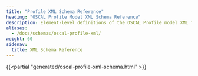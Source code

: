 ```yaml
---
title: "Profile XML Schema Reference"
heading: "OSCAL Profile Model XML Schema Reference"
description: Element-level definitions of the OSCAL Profile model XML format.
aliases:
  - /docs/schemas/oscal-profile-xml/
weight: 60
sidenav:
  title: XML Schema Reference
---
```


{{<partial "generated/oscal-profile-xml-schema.html" >}}
